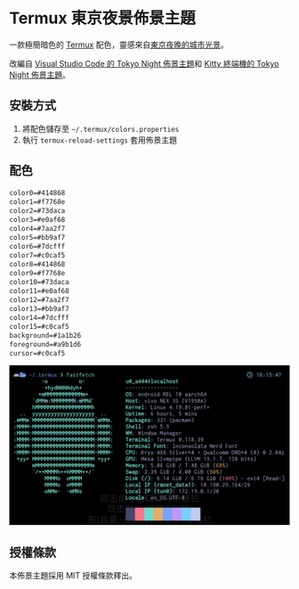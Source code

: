 # Termux 東京夜景佈景主題

一款極簡暗色的 [Termux](https://termux.dev/) 配色，靈感來自[東京夜晚的城市光景](https://www.google.com/search?q=tokyo+night&newwindow=1&sxsrf=ACYBGNRiOGCstG_Xohb8CgG5UGwBRpMIQg:1571032079139&source=lnms&tbm=isch&sa=X&ved=0ahUKEwiayIfIhpvlAhUGmuAKHbfRDaIQ_AUIEigB&biw=1280&bih=666&dpr=2)。

改編自 [Visual Studio Code 的 Tokyo Night 佈景主題](https://github.com/enkia/tokyo-night-vscode-theme)和 [Kitty 終端機的 Tokyo Night 佈景主題](https://github.com/davidmathers/tokyo-night-kitty-theme)。

## 安裝方式

1. 將配色儲存至 `~/.termux/colors.properties`
2. 執行 `termux-reload-settings` 套用佈景主題

## 配色

```properties
color0=#414868
color1=#f7768e
color2=#73daca
color3=#e0af68
color4=#7aa2f7
color5=#bb9af7
color6=#7dcfff
color7=#c0caf5
color8=#414868
color9=#f7768e
color10=#73daca
color11=#e0af68
color12=#7aa2f7
color13=#bb9af7
color14=#7dcfff
color15=#c0caf5
background=#1a1b26
foreground=#a9b1d6
cursor=#c0caf5
```

![Termux 東京夜景佈景主題預覽](./screenshot.png)

## 授權條款

本佈景主題採用 MIT 授權條款釋出。
